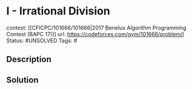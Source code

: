 # I - Irrational Division

contest: [[CFICPC/101666/101666|2017 Benelux Algorithm Programming Contest (BAPC 17)]]
url: https://codeforces.com/gym/101666/problem/I
Status: #UNSOLVED
Tags: #

## Description

## Solution

